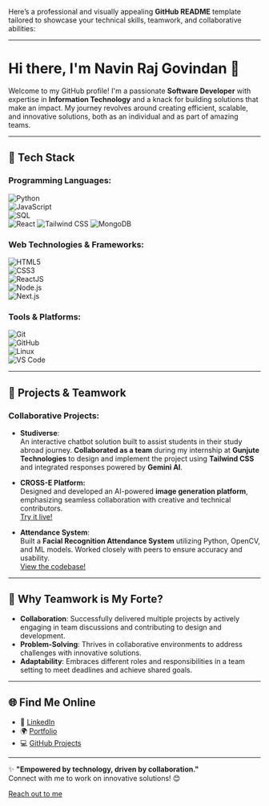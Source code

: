 Here’s a professional and visually appealing **GitHub README** template tailored to showcase your technical skills, teamwork, and collaborative abilities:

---

# Hi there, I'm **Navin Raj Govindan** 👋  

Welcome to my GitHub profile! I'm a passionate **Software Developer** with expertise in **Information Technology** and a knack for building solutions that make an impact. My journey revolves around creating efficient, scalable, and innovative solutions, both as an individual and as part of amazing teams.  

---

## 🚀 **Tech Stack**  

### **Programming Languages:**  
![Python](https://img.shields.io/badge/-Python-3776AB?style=for-the-badge&logo=python&logoColor=white)  
![JavaScript](https://img.shields.io/badge/-JavaScript-F7DF1E?style=for-the-badge&logo=javascript&logoColor=black)  
![SQL](https://img.shields.io/badge/-SQL-336791?style=for-the-badge&logo=postgresql&logoColor=white)  
![React](https://img.shields.io/badge/React-20232A?style=for-the-badge&logo=react&logoColor=61DAFB)
![Tailwind CSS](https://img.shields.io/badge/Tailwind_CSS-38B2AC?style=for-the-badge&logo=tailwind-css&logoColor=white)
![MongoDB](https://img.shields.io/badge/MongoDB-4EA94B?style=for-the-badge&logo=mongodb&logoColor=white)

### **Web Technologies & Frameworks:**  
![HTML5](https://img.shields.io/badge/-HTML5-E34F26?style=for-the-badge&logo=html5&logoColor=white)  
![CSS3](https://img.shields.io/badge/-CSS3-1572B6?style=for-the-badge&logo=css3&logoColor=white)  
![ReactJS](https://img.shields.io/badge/-React-61DAFB?style=for-the-badge&logo=react&logoColor=black)  
![Node.js](https://img.shields.io/badge/-Node.js-339933?style=for-the-badge&logo=node.js&logoColor=white)  
![Next.js](https://img.shields.io/badge/-Next.js-000000?style=for-the-badge&logo=next.js&logoColor=white)  

### **Tools & Platforms:**  
![Git](https://img.shields.io/badge/-Git-F05032?style=for-the-badge&logo=git&logoColor=white)  
![GitHub](https://img.shields.io/badge/-GitHub-181717?style=for-the-badge&logo=github&logoColor=white)  
![Linux](https://img.shields.io/badge/-Linux-FCC624?style=for-the-badge&logo=linux&logoColor=black)  
![VS Code](https://img.shields.io/badge/-VS%20Code-007ACC?style=for-the-badge&logo=visual-studio-code&logoColor=white)  

---

## 💼 **Projects & Teamwork**  

### **Collaborative Projects:**  
- **Studiverse**:  
  An interactive chatbot solution built to assist students in their study abroad journey. **Collaborated as a team** during my internship at **Gunjute Technologies** to design and implement the project using **Tailwind CSS** and integrated responses powered by **Gemini AI**.  

- **CROSS-E Platform:**  
  Designed and developed an AI-powered **image generation platform**, emphasizing seamless collaboration with creative and technical contributors.  
  [Try it live!](https://cross-e.vercel.app/)

- **Attendance System**:  
  Built a **Facial Recognition Attendance System** utilizing Python, OpenCV, and ML models. Worked closely with peers to ensure accuracy and usability.  
  [View the codebase!](https://github.com/Navin-nash/Facial-Recognition-Attendance-System)

---

## 👥 **Why Teamwork is My Forte?**  

- **Collaboration**: Successfully delivered multiple projects by actively engaging in team discussions and contributing to design and development.  
- **Problem-Solving**: Thrives in collaborative environments to address challenges with innovative solutions.  
- **Adaptability**: Embraces different roles and responsibilities in a team setting to meet deadlines and achieve shared goals.

---

## 🌐 **Find Me Online**  

- 💼 [LinkedIn](https://www.linkedin.com/in/navin-raj-govindan-345b49216/)  
- 🌍 [Portfolio](https://navinraj-portfolio.vercel.app/)  
- 💻 [GitHub Projects](https://github.com/Navin-nash)

---

✨ **"Empowered by technology, driven by collaboration."**  
Connect with me to work on innovative solutions! 😊

[Reach out to me](govindannavinraj@gmail.com)
